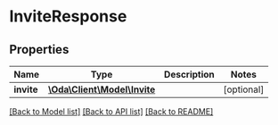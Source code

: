 # InviteResponse

## Properties
Name | Type | Description | Notes
------------ | ------------- | ------------- | -------------
**invite** | [**\Oda\Client\Model\Invite**](Invite.md) |  | [optional] 

[[Back to Model list]](../README.md#documentation-for-models) [[Back to API list]](../README.md#documentation-for-api-endpoints) [[Back to README]](../README.md)


